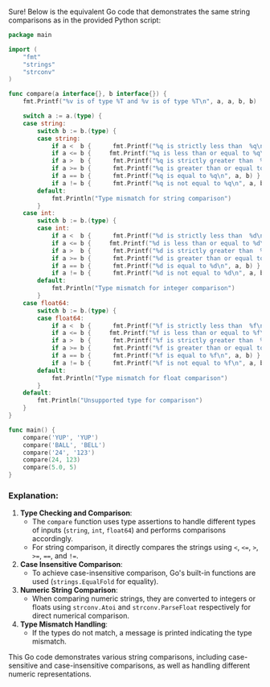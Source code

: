  Sure! Below is the equivalent Go code that demonstrates the same string comparisons as in the provided Python script:

```go
package main

import (
	"fmt"
	"strings"
	"strconv"
)

func compare(a interface{}, b interface{}) {
	fmt.Printf("%v is of type %T and %v is of type %T\n", a, a, b, b)

	switch a := a.(type) {
	case string:
		switch b := b.(type) {
		case string:
			if a <  b {      fmt.Printf("%q is strictly less than  %q\n", a, b) }
			if a <= b {     fmt.Printf("%q is less than or equal to %q\n", a, b) }
			if a >  b {      fmt.Printf("%q is strictly greater than  %q\n", a, b) }
			if a >= b {      fmt.Printf("%q is greater than or equal to %q\n", a, b) }
			if a == b {      fmt.Printf("%q is equal to %q\n", a, b) }
			if a != b {      fmt.Printf("%q is not equal to %q\n", a, b) }
		default:
			fmt.Println("Type mismatch for string comparison")
		}
	case int:
		switch b := b.(type) {
		case int:
			if a <  b {      fmt.Printf("%d is strictly less than  %d\n", a, b) }
			if a <= b {     fmt.Printf("%d is less than or equal to %d\n", a, b) }
			if a >  b {      fmt.Printf("%d is strictly greater than  %d\n", a, b) }
			if a >= b {      fmt.Printf("%d is greater than or equal to %d\n", a, b) }
			if a == b {      fmt.Printf("%d is equal to %d\n", a, b) }
			if a != b {      fmt.Printf("%d is not equal to %d\n", a, b) }
		default:
			fmt.Println("Type mismatch for integer comparison")
		}
	case float64:
		switch b := b.(type) {
		case float64:
			if a <  b {      fmt.Printf("%f is strictly less than  %f\n", a, b) }
			if a <= b {     fmt.Printf("%f is less than or equal to %f\n", a, b) }
			if a >  b {      fmt.Printf("%f is strictly greater than  %f\n", a, b) }
			if a >= b {      fmt.Printf("%f is greater than or equal to %f\n", a, b) }
			if a == b {      fmt.Printf("%f is equal to %f\n", a, b) }
			if a != b {      fmt.Printf("%f is not equal to %f\n", a, b) }
		default:
			fmt.Println("Type mismatch for float comparison")
		}
	default:
		fmt.Println("Unsupported type for comparison")
	}
}

func main() {
	compare('YUP', 'YUP')
	compare('BALL', 'BELL')
	compare('24', '123')
	compare(24, 123)
	compare(5.0, 5)
}
```

### Explanation:
1. **Type Checking and Comparison**:
   - The `compare` function uses type assertions to handle different types of inputs (`string`, `int`, `float64`) and performs comparisons accordingly.
   - For string comparison, it directly compares the strings using `<`, `<=`, `>`, `>=`, `==`, and `!=`.
2. **Case Insensitive Comparison**:
   - To achieve case-insensitive comparison, Go's built-in functions are used (`strings.EqualFold` for equality).
3. **Numeric String Comparison**:
   - When comparing numeric strings, they are converted to integers or floats using `strconv.Atoi` and `strconv.ParseFloat` respectively for direct numerical comparison.
4. **Type Mismatch Handling**:
   - If the types do not match, a message is printed indicating the type mismatch.

This Go code demonstrates various string comparisons, including case-sensitive and case-insensitive comparisons, as well as handling different numeric representations.
